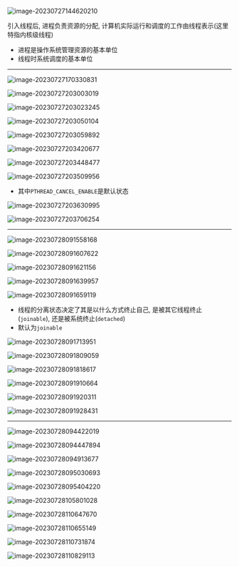 ![image-20230727144620210](https://cdn.jsdelivr.net/gh/WoodHolz/cloudimg/picture/image-20230727144620210.png)

引入线程后, 进程负责资源的分配, 计算机实际运行和调度的工作由线程表示(这里特指内核级线程)

* 进程是操作系统管理资源的基本单位
* 线程时系统调度的基本单位

---

![image-20230727170330831](https://cdn.jsdelivr.net/gh/WoodHolz/cloudimg/picture/image-20230727170330831.png)

![image-20230727203003019](https://cdn.jsdelivr.net/gh/WoodHolz/cloudimg/picture/image-20230727203003019.png)

![image-20230727203023245](https://cdn.jsdelivr.net/gh/WoodHolz/cloudimg/picture/image-20230727203023245.png)

![image-20230727203050104](https://cdn.jsdelivr.net/gh/WoodHolz/cloudimg/picture/image-20230727203050104.png)

![image-20230727203059892](https://cdn.jsdelivr.net/gh/WoodHolz/cloudimg/picture/image-20230727203059892.png)

![image-20230727203420677](https://cdn.jsdelivr.net/gh/WoodHolz/cloudimg/picture/image-20230727203420677.png)

![image-20230727203448477](https://cdn.jsdelivr.net/gh/WoodHolz/cloudimg/picture/image-20230727203448477.png)

![image-20230727203509956](https://cdn.jsdelivr.net/gh/WoodHolz/cloudimg/picture/image-20230727203509956.png)

* 其中`PTHREAD_CANCEL_ENABLE`是默认状态

![image-20230727203630995](https://cdn.jsdelivr.net/gh/WoodHolz/cloudimg/picture/image-20230727203630995.png)

![image-20230727203706254](https://cdn.jsdelivr.net/gh/WoodHolz/cloudimg/picture/image-20230727203706254.png)

---

![image-20230728091558168](https://cdn.jsdelivr.net/gh/WoodHolz/cloudimg/picture/image-20230728091558168.png)

![image-20230728091607622](https://cdn.jsdelivr.net/gh/WoodHolz/cloudimg/picture/image-20230728091607622.png)

![image-20230728091621156](https://cdn.jsdelivr.net/gh/WoodHolz/cloudimg/picture/image-20230728091621156.png)

![image-20230728091639957](https://cdn.jsdelivr.net/gh/WoodHolz/cloudimg/picture/image-20230728091639957.png)

![image-20230728091659119](https://cdn.jsdelivr.net/gh/WoodHolz/cloudimg/picture/image-20230728091659119.png)

* 线程的分离状态决定了其是以什么方式终止自己, 是被其它线程终止(`joinable`), 还是被系统终止(`detached`)
* 默认为`joinable`

![image-20230728091713951](https://cdn.jsdelivr.net/gh/WoodHolz/cloudimg/picture/image-20230728091713951.png)

![image-20230728091809059](https://cdn.jsdelivr.net/gh/WoodHolz/cloudimg/picture/image-20230728091809059.png)

![image-20230728091818617](https://cdn.jsdelivr.net/gh/WoodHolz/cloudimg/picture/image-20230728091818617.png)

![image-20230728091910664](https://cdn.jsdelivr.net/gh/WoodHolz/cloudimg/picture/image-20230728091910664.png)

![image-20230728091920311](https://cdn.jsdelivr.net/gh/WoodHolz/cloudimg/picture/image-20230728091920311.png)

![image-20230728091928431](https://cdn.jsdelivr.net/gh/WoodHolz/cloudimg/picture/image-20230728091928431.png)

---

![image-20230728094422019](https://cdn.jsdelivr.net/gh/WoodHolz/cloudimg/picture/image-20230728094422019.png)

![image-20230728094447894](https://cdn.jsdelivr.net/gh/WoodHolz/cloudimg/picture/image-20230728094447894.png)

![image-20230728094913677](https://cdn.jsdelivr.net/gh/WoodHolz/cloudimg/picture/image-20230728094913677.png)

![image-20230728095030693](https://cdn.jsdelivr.net/gh/WoodHolz/cloudimg/picture/image-20230728095030693.png)

![image-20230728095404220](https://cdn.jsdelivr.net/gh/WoodHolz/cloudimg/picture/image-20230728095404220.png)

![image-20230728105801028](https://cdn.jsdelivr.net/gh/WoodHolz/cloudimg/picture/image-20230728105801028.png)

![image-20230728110647670](https://cdn.jsdelivr.net/gh/WoodHolz/cloudimg/picture/image-20230728110647670.png)

![image-20230728110655149](https://cdn.jsdelivr.net/gh/WoodHolz/cloudimg/picture/image-20230728110655149.png)

![image-20230728110731874](https://cdn.jsdelivr.net/gh/WoodHolz/cloudimg/picture/image-20230728110731874.png)

![image-20230728110829113](https://cdn.jsdelivr.net/gh/WoodHolz/cloudimg/picture/image-20230728110829113.png)